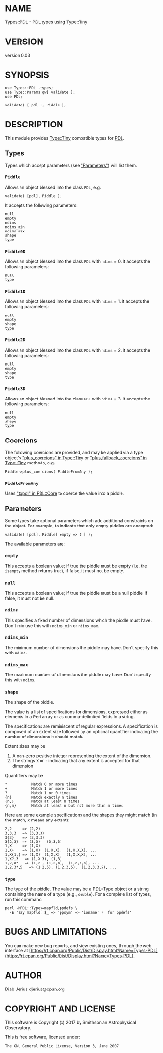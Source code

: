 # NAME

Types::PDL - PDL types using Type::Tiny

# VERSION

version 0.03

# SYNOPSIS

    use Types::PDL -types;
    use Type::Params qw[ validate ];
    use PDL;

    validate( [ pdl ], Piddle );

# DESCRIPTION

This module provides [Type::Tiny](https://metacpan.org/pod/Type::Tiny) compatible types for [PDL](https://metacpan.org/pod/PDL).

## Types

Types which accept parameters (see ["Parameters"](#parameters)) will list them.

### `Piddle`

Allows an object blessed into the class `PDL`, e.g.

    validate( [pdl], Piddle );

It accepts the following parameters:

    null
    empty
    ndims
    ndims_min
    ndims_max
    shape
    type

### `Piddle0D`

Allows an object blessed into the class `PDL` with `ndims` = 0.
It accepts the following parameters:

    null
    type

### `Piddle1D`

Allows an object blessed into the class `PDL` with `ndims` = 1.
It accepts the following parameters:

    null
    empty
    shape
    type

### `Piddle2D`

Allows an object blessed into the class `PDL` with `ndims` = 2.
It accepts the following parameters:

    null
    empty
    shape
    type

### `Piddle3D`

Allows an object blessed into the class `PDL` with `ndims` = 3.
It accepts the following parameters:

    null
    empty
    shape
    type

## Coercions

The following coercions are provided, and may be applied via a type
object's ["plus\_coercions" in Type::Tiny](https://metacpan.org/pod/Type::Tiny#plus_coercions) or
["plus\_fallback\_coercions" in Type::Tiny](https://metacpan.org/pod/Type::Tiny#plus_fallback_coercions) methods, e.g.

    Piddle->plus_coercions( PiddleFromAny );

### `PiddleFromAny`

Uses ["topdl" in PDL::Core](https://metacpan.org/pod/PDL::Core#topdl) to coerce the value into a piddle.

## Parameters

Some types take optional parameters which add additional constraints
on the object.  For example, to indicate that only empty piddles are
accepted:

    validate( [pdl], Piddle[ empty => 1 ] );

The available parameters are:

### `empty`

This accepts a boolean value; if true the piddle must be empty
(i.e. the `isempty` method returns true), if false, it must not be
empty.

### `null`

This accepts a boolean value; if true the piddle must be a null
piddle, if false, it must not be null.

### `ndims`

This specifies a fixed number of dimensions which the piddle must
have. Don't mix use this with `ndims_min` or `ndims_max`.

### `ndims_min`

The minimum number of dimensions the piddle may have. Don't specify
this with `ndims`.

### `ndims_max`

The maximum number of dimensions the piddle may have. Don't specify
this with `ndims`.

### `shape`

The shape of the piddle.

The value is a list of specifications for dimensions, expressed either
as elements in a Perl array or as comma-delimited fields in a string.

The specifications are reminiscent of regular expressions.  A specification
is composed of an extent size followed by an optional quantifier indicating
the number of dimensions it should match.

Extent sizes may be

1. A non-zero positive integer representing the extent of the dimension.
2. The strings `X` or `:` indicating that any extent is accepted for that dimension

Quantifiers may be

    *           Match 0 or more times
    +           Match 1 or more times
    ?           Match 1 or 0 times
    {n}         Match exactly n times
    {n,}        Match at least n times
    {n,m}       Match at least n but not more than m times

Here are some example specifications and the shapes they might match  (in the match, `X` means any extent):

    2,2     => (2,2)
    3,3,3   => (3,3,3)
    3{3}    => (3,3,3)
    3{2,3}  => (3,3),  (3,3,3)
    1,X     => (1,X)
    1,X+    => (1,X), (1,X,X),  (1,X,X,X), ...
    1,X{1,} => (1,X), (1,X,X),  (1,X,X,X), ...
    1,X?,3   => (1,X,3), (1,3)
    1,2,X*   => (1,2), (1,2,X),  (1,2,X,X), ...
    1,2,3*,5   => (1,2,5), (1,2,3,5),  (1,2,3,3,5), ...

### `type`

The type of the piddle. The value may be a [PDL::Type](https://metacpan.org/pod/PDL::Type) object or a
string containing the name of a type (e.g., `double`). For a complete
list of types, run this command:

    perl -MPDL::Types=mapfld,ppdefs \
      -E 'say mapfld( $_ => 'ppsym' => 'ioname' )  for ppdefs'

# BUGS AND LIMITATIONS

You can make new bug reports, and view existing ones, through the
web interface at [https://rt.cpan.org/Public/Dist/Display.html?Name=Types-PDL](https://rt.cpan.org/Public/Dist/Display.html?Name=Types-PDL).

# AUTHOR

Diab Jerius <djerius@cpan.org>

# COPYRIGHT AND LICENSE

This software is Copyright (c) 2017 by Smithsonian Astrophysical Observatory.

This is free software, licensed under:

    The GNU General Public License, Version 3, June 2007

